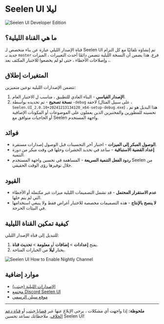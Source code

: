 # Seelen UI ليلا

![Seelen UI Developer Edition](https://github.com/user-attachments/assets/76634b49-7b09-4ef2-9643-e93542309f5d)

## ما هي القناة الليلية؟

قناة الإصدار الليلي عبارة عن بناء متخصص لـ Seelen UI تم إنشاؤه تلقائيًا مع كل
التزام جديد بـ `master` فرع. هذا يضمن أن النسخة الليلية تتضمن دائمًا أحدث
التغييرات ، الميزات ، وإصلاحات الأخطاء ، حتى لو لم يخضعوا للاختبار المكثف بعد.

## المتغيرات إطلاق

تتضمن الإصدارات الليلية نوعين متميزين:

1. **الإصدار القياسي** - البناء العادي للتطبيق ، مناسب ل الاختبار العام.
2. **نسخة تصحيح** - تم تحديده بواسطة `-debug` لاحقة (على سبيل المثال ،
   `Seelen.UI_2.0.10+20241213134120_x64-setup-debug.exe`) ، هذا البديل هو تم
   تحسينه للمطورين والمختبرين الذين يعملون على الموضوعات أو المكونات الإضافية أو
   الحاجيات متوافق مع Seelen واجهة المستخدم.

## فوائد

- **الوصول المبكر إلى الميزات** - اختبار آخر التحسينات قبل الوصول إصدارات
  مستقرة.
- **إعداد القضية الاستباقية** - ساعد في تحديد الحشرات وحلها في وقت مبكر من دورة
  التنمية.
- **ردود الفعل التنمية السريعة** - المساهمة في تحسين واجهة المستخدم Seelen من
  خلال توفيرها رؤى الوقت الحقيقي.

## القيود

- **عدم الاستقرار المحتمل** - قد تشمل التصميمات الليلية ميزات غير مكتملة أو
  الأخطاء التي لم يتم حلها.
- **لا ينصح بالإنتاج** - هذه التصميمات مخصصة للاختبار أغراض فقط ولا ينبغي استخدامها
  في البيئات الحرجة.

## كيفية تمكين القناة الليلية

للتبديل إلى قناة الإصدار الليلي:

1. يفتح **إعدادات** > **إضافات** أو **معلومة** > **تحديث قناة**.
2. يختار **ليلا** من الخيارات المتاحة.

![Seelen UI How to Enable Nightly Channel](https://github.com/user-attachments/assets/ae88aeac-98cc-4424-a9e7-fb59740b694e)

## موارد إضافية

- [الإصدارات الليلية (جيثب)](https://github.com/eythaann/Seelen-UI/releases/tag/nightly)
- [مجتمع Discord Seelen UI](https://discord.gg/ABfASx5ZAJ)
- [موقع سيلن الرسمي](https://seelen.io)

---

**ملحوظة:** إذا واجهت أي مشكلات ، يرجى الإبلاغ عنها عبر
[قضايا جيثب](https://github.com/eythaann/Seelen-UI/issues) أو
[قناة دعم الخلاف](https://discord.gg/ABfASx5ZAJ). ملاحظاتك تساعد تحسين Seelen UI!
